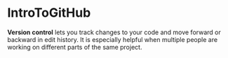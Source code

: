 # IntroToGitHub

**Version control** lets you track changes to your code and move forward or backward in edit history. It is especially helpful when multiple people are working on different parts of the same project.
